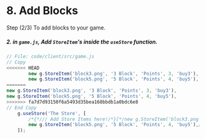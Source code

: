 # 8. Add Blocks

Step (2/3) To add blocks to your game.

##### 2. in `game.js`, Add `StoreItem`'s inside the `useStore` function.

```javascript
// File: code/client/src/game.js
// Copy
<<<<<<< HEAD
		new g.StoreItem('block3.png', '3 Block', 'Points', 3, 'buy3'),
		new g.StoreItem('block5.png', '5 Block', 'Points', 4, 'buy5'),
=======
new g.StoreItem('block3.png', '3 Block', 'Points', 3, 'buy3'),
new g.StoreItem('block5.png', '5 Block', 'Points', 4, 'buy5'),
>>>>>>> fa7d7d93150f6a5493d35bea168bbdb1a0bdc6e8
// End Copy
	g.useStore('The Store', [
		/*{*/// Add Store Items here!/*}[*/new g.StoreItem('block3.png', '3 Block', 'Points', 3, 'buy3'),
		new g.StoreItem('block5.png', '5 Block', 'Points', 4, 'buy5'),/*]*/
	]);
```
